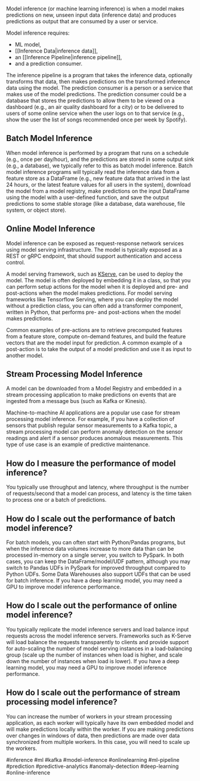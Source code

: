 Model inference (or machine learning inference) is when a model makes predictions on new, unseen input data (inference data) and produces predictions as output that are consumed by a user or service.

Model inference requires:
* ML model,
* [[Inference Data|inference data]],
* an [[Inference Pipeline|inference pipeline]],
* and a prediction consumer.

The inference pipeline is a program that takes the inference data, optionally transforms that data, then makes predictions on the transformed inference data using the model. The prediction consumer is a person or a service that makes use of the model predictions. The prediction consumer could be a database that stores the predictions to allow them to be viewed on a dashboard (e.g., an air quality dashboard for a city) or to be delivered to users of some online service when the user logs on to that service (e.g., show the user the list of songs recommended once per week by Spotify).

## Batch Model Inference
When model inference is performed by a program that runs on a schedule (e.g., once per day/hour), and the predictions are stored in some output sink (e.g., a database), we typically refer to this as batch model inference. Batch model inference programs will typically read the inference data from a feature store as a DataFrame (e.g., new feature data that arrived in the last 24 hours, or the latest feature values for all users in the system), download the model from a model registry, make predictions on the input DataFrame using the model with a user-defined function, and save the output predictions to some stable storage (like a database, data warehouse, file system, or object store).

## Online Model Inference
Model inference can be exposed as request-response network services using model serving infrastructure. The model is typically exposed as a REST or gRPC endpoint, that should support authentication and access control.

A model serving framework, such as [KServe](https://github.com/kserve/kserve), can be used to deploy the model. The model is often deployed by embedding it in a class, so that you can perform setup actions for the model when it is deployed and pre- and post-actions when the model makes predictions. For model serving frameworks like Tensorflow Serving, where you can deploy the model without a prediction class, you can often add a transformer component, written in Python, that performs pre- and post-actions when the model makes predictions. 

Common examples of pre-actions are to retrieve precomputed features from a feature store, compute on-demand features, and build the feature vectors that are the model input for prediction. A common example of a post-action is to take the output of a model prediction and use it as input to another model.
## Stream Processing Model Inference
A model can be downloaded from a Model Registry and embedded in a stream processing application to make predictions on events that are ingested from a message bus (such as Kafka or Kinesis). 

Machine-to-machine AI applications are a popular use case for stream processing model inference. For example, if you have a collection of sensors that publish regular sensor measurements to a Kafka topic, a stream processing model can perform anomaly detection on the sensor readings and alert if a sensor produces anomalous measurements. This type of use case is an example of predictive maintenance.

## How do I measure the performance of model inference?

You typically use throughput and latency, where throughput is the number of requests/second that a model can process, and latency is the time taken to process one or a batch of predictions. 

## How do I scale out the performance of batch model inference?

For batch models, you can often start with Python/Pandas programs, but when the inference data volumes increase to more data than can be processed in-memory on a single server, you switch to PySpark. In both cases, you can keep the DataFrame/model/UDF pattern, although you may switch to Pandas UDFs in PySpark for improved throughput compared to Python UDFs. Some Data Warehouses also support UDFs that can be used for batch inference. If you have a deep learning model, you may need a GPU to improve model inference performance.

## How do I scale out the performance of online model inference?
You typically replicate the model inference servers and load balance input requests across the model inference servers. Frameworks such as K-Serve will load balance the requests transparently to clients and provide support for auto-scaling the number of model serving instances in a load-balancing group (scale up the number of instances when load is higher, and scale down the number of instances when load is lower). If you have a deep learning model, you may need a GPU to improve model inference performance.

## How do I scale out the performance of stream processing model inference?
You can increase the number of workers in your stream processing application, as each worker will typically have its own embedded model and will make predictions locally within the worker. If you are making predictions over changes in windows of data, then predictions are made over data synchronized from multiple workers. In this case, you will need to scale up the workers.


#inference #ml #kafka   #model-inference #onlinelearning #ml-pipeline #prediction
#predictive-analytics #anomaly-detection  #deep-learning  #online-inference                     